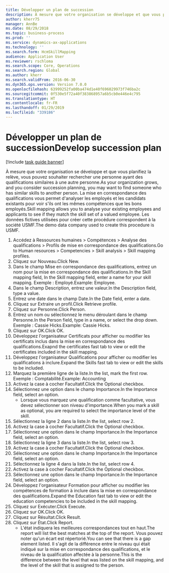 ```yaml
---
title: Développer un plan de succession
description: À mesure que votre organisation se développe et que vous planifiez la relève, vous pouvez souhaiter rechercher une personne ayant des qualifications similaires à une autre personne.
author: kherr75
manager: AnnBe
ms.date: 08/29/2018
ms.topic: business-process
ms.prod: ''
ms.service: dynamics-ax-applications
ms.technology: ''
ms.search.form: HcmSkillMapping
audience: Application User
ms.reviewer: rschloma
ms.search.scope: Core, Operations
ms.search.region: Global
ms.author: kherr
ms.search.validFrom: 2016-06-30
ms.dyn365.ops.version: Version 7.0.0
ms.openlocfilehash: 63999252fa00ba474d1e40f696029973f746ba2c
ms.sourcegitcommit: 0f530e5f72a40f383868957a6b5cb0e446e4c795
ms.translationtype: HT
ms.contentlocale: fr-FR
ms.lasthandoff: 01/29/2019
ms.locfileid: "339186"
---
```

# <a name="develop-succession-plan"></a><span data-ttu-id="561a5-103">Développer un plan de succession</span><span class="sxs-lookup"><span data-stu-id="561a5-103">Develop succession plan</span></span>

[!include [task guide banner](../../includes/task-guide-banner.md)]

<span data-ttu-id="561a5-104">À mesure que votre organisation se développe et que vous planifiez la relève, vous pouvez souhaiter rechercher une personne ayant des qualifications similaires à une autre personne.</span><span class="sxs-lookup"><span data-stu-id="561a5-104">As your organization grows, and you consider succession planning, you may want to find someone who has similar skills to another person.</span></span>  <span data-ttu-id="561a5-105">La mise en correspondance des qualifications vous permet d'analyser les employés et les candidats existants pour voir s'ils ont les mêmes compétences que les bons employés.</span><span class="sxs-lookup"><span data-stu-id="561a5-105">Skill mapping allows you to analyse your existing employees and applicants to see if they match the skill set of a valued employee.</span></span> <span data-ttu-id="561a5-106">Les données fictives utilisées pour créer cette procédure correspondent à la société USMF.</span><span class="sxs-lookup"><span data-stu-id="561a5-106">The demo data company used to create this procedure is USMF.</span></span>

1. <span data-ttu-id="561a5-107">Accédez à Ressources humaines > Compétences > Analyse des qualifications > Profils de mise en correspondance des qualifications.</span><span class="sxs-lookup"><span data-stu-id="561a5-107">Go to Human resources > Competencies > Skill analysis > Skill mapping profiles.</span></span>
2. <span data-ttu-id="561a5-108">Cliquez sur Nouveau.</span><span class="sxs-lookup"><span data-stu-id="561a5-108">Click New.</span></span>
3. <span data-ttu-id="561a5-109">Dans le champ Mise en correspondance des qualifications, entrez un nom pour la mise en correspondance des qualifications.</span><span class="sxs-lookup"><span data-stu-id="561a5-109">In the Skill mapping field, In the Skill mapping field, enter a name for your skill mapping.</span></span>  <span data-ttu-id="561a5-110">Exemple : Employé.</span><span class="sxs-lookup"><span data-stu-id="561a5-110">Example: Employee.</span></span>
4. <span data-ttu-id="561a5-111">Dans le champ Description, entrez une valeur.</span><span class="sxs-lookup"><span data-stu-id="561a5-111">In the Description field, type a value.</span></span>
5. <span data-ttu-id="561a5-112">Entrez une date dans le champ Date.</span><span class="sxs-lookup"><span data-stu-id="561a5-112">In the Date field, enter a date.</span></span>
6. <span data-ttu-id="561a5-113">Cliquez sur Extraire un profil.</span><span class="sxs-lookup"><span data-stu-id="561a5-113">Click Retrieve profile.</span></span>
7. <span data-ttu-id="561a5-114">Cliquez sur Personne.</span><span class="sxs-lookup"><span data-stu-id="561a5-114">Click Person.</span></span>
8. <span data-ttu-id="561a5-115">Entrez un nom ou sélectionnez le menu déroulant dans le champ Personne.</span><span class="sxs-lookup"><span data-stu-id="561a5-115">In the Person field, type in a name, or select the drop down.</span></span>  <span data-ttu-id="561a5-116">Exemple : Cassie Hicks.</span><span class="sxs-lookup"><span data-stu-id="561a5-116">Example: Cassie Hicks.</span></span>
9. <span data-ttu-id="561a5-117">Cliquez sur OK.</span><span class="sxs-lookup"><span data-stu-id="561a5-117">Click OK.</span></span>
10. <span data-ttu-id="561a5-118">Développez l'organisateur Certificats pour afficher ou modifier les certificats inclus dans la mise en correspondance des qualifications.</span><span class="sxs-lookup"><span data-stu-id="561a5-118">Exapnd the certificates fast tab to view or edit the certificates included in the skill mapping.</span></span>
11. <span data-ttu-id="561a5-119">Développez l'organisateur Qualifications pour afficher ou modifier les qualifications à inclure.</span><span class="sxs-lookup"><span data-stu-id="561a5-119">Expand the Skills fast tab to view or edit the skills to be included.</span></span>
12. <span data-ttu-id="561a5-120">Marquez la première ligne de la liste.</span><span class="sxs-lookup"><span data-stu-id="561a5-120">In the list, mark the first row.</span></span>  <span data-ttu-id="561a5-121">Exemple : Comptabilité.</span><span class="sxs-lookup"><span data-stu-id="561a5-121">Example:  Accounting</span></span>
13. <span data-ttu-id="561a5-122">Activez la case à cocher Facultatif.</span><span class="sxs-lookup"><span data-stu-id="561a5-122">Click the Optional checkbox.</span></span>
14. <span data-ttu-id="561a5-123">Sélectionnez une option dans le champ Importance.</span><span class="sxs-lookup"><span data-stu-id="561a5-123">In the Importance field, select an option.</span></span>
    * <span data-ttu-id="561a5-124">Lorsque vous marquez une qualification comme facultative, vous devez sélectionner son niveau d'importance.</span><span class="sxs-lookup"><span data-stu-id="561a5-124">When you mark a skill as optional, you are required to select the importance level of the skill.</span></span>  
15. <span data-ttu-id="561a5-125">Sélectionnez la ligne 2 dans la liste.</span><span class="sxs-lookup"><span data-stu-id="561a5-125">In the list, select row 2.</span></span>
16. <span data-ttu-id="561a5-126">Activez la case à cocher Facultatif.</span><span class="sxs-lookup"><span data-stu-id="561a5-126">Click the Optional checkbox.</span></span>
17. <span data-ttu-id="561a5-127">Sélectionnez une option dans le champ Importance.</span><span class="sxs-lookup"><span data-stu-id="561a5-127">In the Importance field, select an option.</span></span>
18. <span data-ttu-id="561a5-128">Sélectionnez la ligne 3 dans la liste.</span><span class="sxs-lookup"><span data-stu-id="561a5-128">In the list, select row 3.</span></span>
19. <span data-ttu-id="561a5-129">Activez la case à cocher Facultatif.</span><span class="sxs-lookup"><span data-stu-id="561a5-129">Click the Optional checkbox.</span></span>
20. <span data-ttu-id="561a5-130">Sélectionnez une option dans le champ Importance.</span><span class="sxs-lookup"><span data-stu-id="561a5-130">In the Importance field, select an option.</span></span>
21. <span data-ttu-id="561a5-131">Sélectionnez la ligne 4 dans la liste.</span><span class="sxs-lookup"><span data-stu-id="561a5-131">In the list, select row 4.</span></span>
22. <span data-ttu-id="561a5-132">Activez la case à cocher Facultatif.</span><span class="sxs-lookup"><span data-stu-id="561a5-132">Click the Optional checkbox.</span></span>
23. <span data-ttu-id="561a5-133">Sélectionnez une option dans le champ Importance.</span><span class="sxs-lookup"><span data-stu-id="561a5-133">In the Importance field, select an option.</span></span>
24. <span data-ttu-id="561a5-134">Développez l'organisateur Formation pour afficher ou modifier les compétences de formation à inclure dans la mise en correspondance des qualifications.</span><span class="sxs-lookup"><span data-stu-id="561a5-134">Expand the Education fast tab to view or edit the education competencies to be included in the skill mapping.</span></span>
25. <span data-ttu-id="561a5-135">Cliquez sur Exécuter.</span><span class="sxs-lookup"><span data-stu-id="561a5-135">Click Execute.</span></span>
26. <span data-ttu-id="561a5-136">Cliquez sur OK.</span><span class="sxs-lookup"><span data-stu-id="561a5-136">Click OK.</span></span>
27. <span data-ttu-id="561a5-137">Cliquez sur Résultat.</span><span class="sxs-lookup"><span data-stu-id="561a5-137">Click Result.</span></span>
28. <span data-ttu-id="561a5-138">Cliquez sur État.</span><span class="sxs-lookup"><span data-stu-id="561a5-138">Click Report.</span></span>
    * <span data-ttu-id="561a5-139">L'état indiquera les meilleures correspondances tout en haut.</span><span class="sxs-lookup"><span data-stu-id="561a5-139">The report will list the best matches at the top of the report.</span></span>  <span data-ttu-id="561a5-140">Vous pouvez noter qu'un écart est répertorié.</span><span class="sxs-lookup"><span data-stu-id="561a5-140">You can see that there is a gap element listed.</span></span>  <span data-ttu-id="561a5-141">Il s'agit de la différence entre le niveau qui était indiqué sur la mise en correspondance des qualifications, et le niveau de la qualification affectée à la personne.</span><span class="sxs-lookup"><span data-stu-id="561a5-141">This is the difference between the level that was listed on the skill mapping, and the level of the skill that is assigned to the person.</span></span>  

